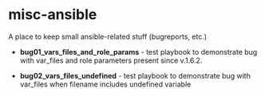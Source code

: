 misc-ansible
============

A place to keep small ansible-related stuff (bugreports, etc.)


* **bug01_vars_files_and_role_params** - test playbook to demonstrate bug with var_files and role parameters present since v.1.6.2.

* **bug02_vars_files_undefined** - test playbook to demonstrate bug with var_files when filename includes undefined variable

